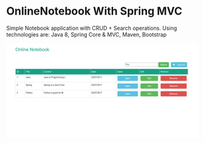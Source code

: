 # OnlineNotebook With Spring MVC
Simple Notebook application with CRUD + Search operations.
Using technologies are: Java 8, Spring Core & MVC, Maven, Bootstrap

![Screenshot](Notebook.png)
